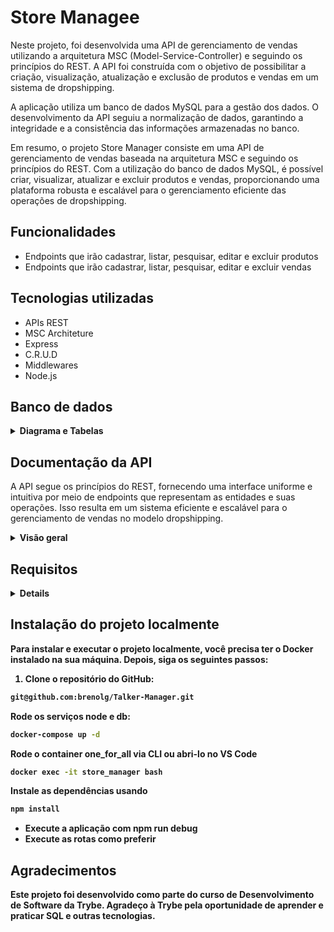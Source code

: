 # Store Managee

Neste projeto, foi desenvolvida uma API de gerenciamento de vendas utilizando a arquitetura MSC (Model-Service-Controller) e seguindo os princípios do REST. A API foi construída com o objetivo de possibilitar a criação, visualização, atualização e exclusão de produtos e vendas em um sistema de dropshipping.

A aplicação utiliza um banco de dados MySQL para a gestão dos dados. O desenvolvimento da API seguiu a normalização de dados, garantindo a integridade e a consistência das informações armazenadas no banco.

Em resumo, o projeto Store Manager consiste em uma API de gerenciamento de vendas baseada na arquitetura MSC e seguindo os princípios do REST. Com a utilização do banco de dados MySQL, é possível criar, visualizar, atualizar e excluir produtos e vendas, proporcionando uma plataforma robusta e escalável para o gerenciamento eficiente das operações de dropshipping.

## Funcionalidades

- Endpoints que irão cadastrar, listar, pesquisar, editar e excluir produtos
- Endpoints que irão cadastrar, listar, pesquisar, editar e excluir vendas

## Tecnologias utilizadas
- APIs REST
- MSC Architeture
- Express
- C.R.U.D
- Middlewares
- Node.js

## Banco de dados  
<details close>
    <summary><strong> Diagrama e Tabelas</strong></summary>
  - MySQL 

 #### Diagrama de Entidade-Relacionamento
<img>

#### Tabelas
  
 O banco terá três tabelas:

- A tabela `products`, com os atributos `id` e `name`;
- A tabela `sales`, com os atributos `id` e `date`;
- A tabela `sales_products`, com os atributos `sale_id`, `product_id` e `quantity`;
- O script de criação do banco de dados pode ser visto [aqui](migration.sql);
- O script que popula o banco de dados pode ser visto [aqui](seed.sql);
 </details>

## Documentação da API
A API segue os princípios do REST, fornecendo uma interface uniforme e intuitiva por meio de endpoints que representam as entidades e suas operações. Isso resulta em um sistema eficiente e escalável para o gerenciamento de vendas no modelo dropshipping.

<details close>
      <summary><strong> Visão geral</summary>

| Endpoint     | Método HTTP | Descrição               | 
| :----------- | :---------- | :---------------------- |
| [`/products`](#)   | GET        | Todos os produtos devem ser retornados|
| [`/products/:id`](#)| GET         | Apenas o produto com o id presente na URL deve ser retornado|
| [`/products`](#)     | POST         | Cria um produto
| [`/products/:id`](#) | PUT      | Atualizar um produto
| [`/products/:id`](#)   | DELETE       | Deleta um produto
| [`/sales`](#)   | GET        | Todos os produtos devem ser retornados|
| [`/sales`](#)| GET         | Apenas a venda com o id presente na URL deve ser retornada;|
| [`/sales`](#)     | POST         | Validar e cadastrar vendas
| [`/sales/:id`](#) | PUT      | Atualizar uma venda
| [`/sales/:id`](#)   | DELETE       | Deleta uma venda
 </details>

## Requisitos 
<details close>
1. Crie endpoints para listar produtos
2. Desenvolva testes que cubram no mínimo 5% das camadas da sua aplicação
3. Crie endpoint para cadastrar produtos
4. Crie validações para produtos
5. Desenvolva testes que cubram no mínimo 10% das camadas da sua aplicação
6. Crie endpoint para validar e cadastrar vendas
7. Desenvolva testes que cubram no mínimo 15% das camadas da sua aplicação
8. Crie endpoints para listar vendas
9. Desenvolva testes que cubram no mínimo 20% das camadas da sua aplicação
10. Crie endpoint para atualizar um produto
11. Desenvolva testes que cubram no mínimo 25% das camadas da sua aplicação
</details>
    
## Instalação do projeto localmente

Para instalar e executar o projeto localmente, você precisa ter o Docker instalado na sua máquina. Depois, siga os seguintes passos:

1. Clone o repositório do GitHub:

```bash
git@github.com:brenolg/Talker-Manager.git
```
Rode os serviços node e db:
```bash
docker-compose up -d
```
Rode o container one_for_all via CLI ou abri-lo no VS Code
```bash
docker exec -it store_manager bash
```
Instale as dependências usando
```bash
npm install
```
- Execute a aplicação com npm run debug
- Execute as rotas como preferir
    
## Agradecimentos
Este projeto foi desenvolvido como parte do curso de Desenvolvimento de Software da Trybe. Agradeço à Trybe pela oportunidade de aprender e praticar SQL e outras tecnologias.
